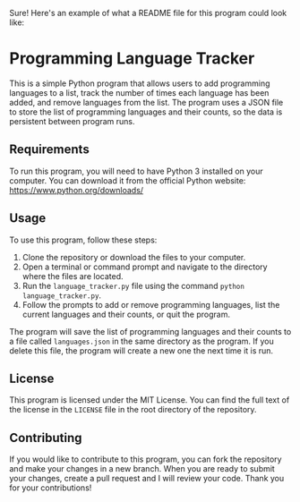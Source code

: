 Sure! Here's an example of what a README file for this program could look like:

# Programming Language Tracker

This is a simple Python program that allows users to add programming languages to a list, track the number of times each language has been added, and remove languages from the list. The program uses a JSON file to store the list of programming languages and their counts, so the data is persistent between program runs.

## Requirements

To run this program, you will need to have Python 3 installed on your computer. You can download it from the official Python website: https://www.python.org/downloads/

## Usage

To use this program, follow these steps:

1. Clone the repository or download the files to your computer.
2. Open a terminal or command prompt and navigate to the directory where the files are located.
3. Run the `language_tracker.py` file using the command `python language_tracker.py`.
4. Follow the prompts to add or remove programming languages, list the current languages and their counts, or quit the program.

The program will save the list of programming languages and their counts to a file called `languages.json` in the same directory as the program. If you delete this file, the program will create a new one the next time it is run.

## License

This program is licensed under the MIT License. You can find the full text of the license in the `LICENSE` file in the root directory of the repository.

## Contributing

If you would like to contribute to this program, you can fork the repository and make your changes in a new branch. When you are ready to submit your changes, create a pull request and I will review your code. Thank you for your contributions!
